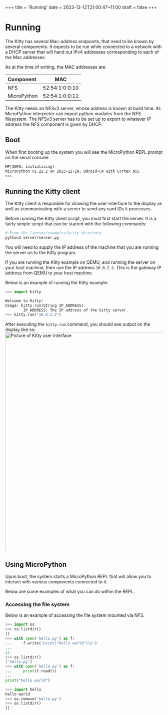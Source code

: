 +++
title = 'Running'
date = 2023-12-12T21:00:47+11:00
draft = false
+++

# Running

The Kitty has several Mac-address endpoints, that need to be known by
several components.  It expects to be run while connected to a network
with a DHCP server that will hand out IPv4 addresses corresponding to
each of the Mac addresses.

As at the time of writing, the MAC addresses are:

| Component   |      MAC       |
|:------------|:--------------:|
| NFS         | 52:54:1:0:0:10 |
| MicroPython | 52:54:1:0:0:11 |

The Kitty needs an NFSv3 server, whose address is known at build
time.  Its MicroPython interpreter can import python modules from the
NFS filesystem.  The NFSv3 server has to be set up to export to
whatever IP address the NFS component is given by DHCP.

## Boot

When first booting up the system you will see the MicroPython REPL
prompt on the serial console:
```sh
MP|INFO: initialising!
MicroPython v1.22.2 on 2023-12-19; Odroid-C4 with Cortex A55
>>>
```

## Running the Kitty client

The Kitty client is responbile for drawing the user-interface
to the display as well as communicating with a server to send
any card IDs it processes.

Before running the Kitty client script, you must first start the
server. It is a fairly simple script that can be started with the
following commands:
```sh
# From the lionsos/examples/kitty directory
python3 server/server.py
```

You will need to supply the IP address of the machine that you are running the
server on to the Kitty program.

If you are running the Kitty example on QEMU, and running the server on your host
machine, then use the IP address `10.0.2.2`. This is the gateway IP address from QEMU
to your host machine.

Below is an example of running the Kitty example:

```python
>>> import kitty

Welcome to Kitty!
Usage: kitty.run(String IP_ADDRESS).
        IP_ADDRESS: The IP address of the kitty server.
>>> kitty.run("10.0.2.2")
```

After executing the `kitty.run` command, you should see output on the display like so:
<img style="display: block; margin-left: auto; margin-right: auto" src="/kitty_display.png" alt="Picture of Kitty user interface" width="700"/>

## Using MicroPython

Upon boot, the system starts a MicroPython REPL that will allow you
to interact with various components connected to it.

Below are some examples of what you can do within the REPL.

<!-- ### Setting a timeout

```python
```
 -->
### Accessing the file system

Below is an example of accessing the file system mounted via NFS.

```python
>>> import os
>>> os.listdir()
[]
>>> with open('hello.py') as f:
...     f.write('print("hello world")\n')
... 
21
>>> os.listdir()
['hello.py']
>>> with open('hello.py') as f:
...     print(f.read())
... 
print("hello world")

>>> import hello
hello world
>>> os.remove('hello.py')
>>> os.listdir()
[]
```

<!-- ### Accessing the network

TODO -->
